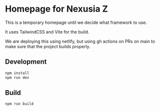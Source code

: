 # Homepage for Nexusia Z

This is a temporary homepage until we decide what framework to use.

It uses TailwindCSS and Vite for the build.

We are deploying this using netlify, but using gh actions on PRs on main to make sure that the project builds properly.

## Development

```bash
npm install
npm run dev
```

## Build

```bash
npm run build
```
